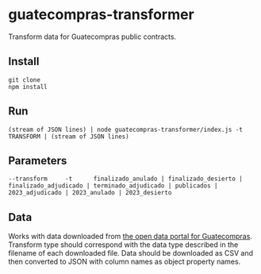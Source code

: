 # guatecompras-transformer

Transform data for Guatecompras public contracts.

## Install

```
git clone
npm install
```

## Run

```
(stream of JSON lines) | node guatecompras-transformer/index.js -t TRANSFORM | (stream of JSON lines)
```

## Parameters

```
--transform     -t      finalizado_anulado | finalizado_desierto | finalizado_adjudicado | terminado_adjudicado | publicados | 2023_adjudicado | 2023_anulado | 2023_desierto
```

## Data

Works with data downloaded from [the open data portal for Guatecompras](https://datos.minfin.gob.gt/dataset?q=Guatecompras&sort=score+desc%2C+metadata_modified+desc). Transform type should correspond with the data type described in the filename of each downloaded file. Data should be downloaded as CSV and then converted to JSON with column names as object property names.
